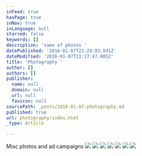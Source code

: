 ```yaml
---
inFeed: true
hasPage: true
inNav: true
inLanguage: null
starred: false
keywords: []
description: 'same of photos '
datePublished: '2016-01-07T21:28:03.841Z'
dateModified: '2016-01-07T21:27:47.005Z'
title: 'Photography '
author: []
authors: []
publisher:
  name: null
  domain: null
  url: null
  favicon: null
sourcePath: _posts/2016-01-07-photography.md
published: true
url: photography/index.html
_type: Article

---
```

Misc photos and ad campaigns ![](https://the-grid-user-content.s3-us-west-2.amazonaws.com/839599fa-3780-41ba-8f60-671b521f7716.jpg)
![](https://the-grid-user-content.s3-us-west-2.amazonaws.com/be583704-2233-4e4a-be61-f02d0a6b4d7e.jpg)
![](https://the-grid-user-content.s3-us-west-2.amazonaws.com/492ff682-16a8-4573-99e8-b4423582c670.jpg)
![](https://the-grid-user-content.s3-us-west-2.amazonaws.com/36a9f0f2-600f-42b3-9740-9440c1406427.jpg)
![](https://the-grid-user-content.s3-us-west-2.amazonaws.com/b8a1f3d9-a566-40af-994c-df625dfc9dac.jpg)
![](https://the-grid-user-content.s3-us-west-2.amazonaws.com/47c8cf15-22ea-4494-9f6b-abbe96542b73.jpg)
![](https://the-grid-user-content.s3-us-west-2.amazonaws.com/399764b3-6e33-44ef-bf5c-694310ffa069.jpg)